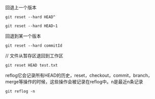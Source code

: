 回退上一个版本
```
git reset --hard HEAD^

git reset --hard HEAD~1
```
回退到某一个版本
```
git reset --hard commitId
```

// 文件从暂存区退回到工作区
```
git reset HEAD test.txt
```

reflog它会记录所有HEAD的历史，reset，checkout，commit，branch，merge等操作的时候，这些操作会被记录在reflog中。n是最近n条记录
```
git reflog -n
```